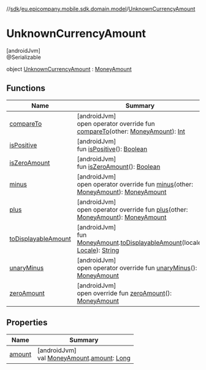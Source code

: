 //[sdk](../../../index.md)/[eu.epicompany.mobile.sdk.domain.model](../index.md)/[UnknownCurrencyAmount](index.md)

# UnknownCurrencyAmount

[androidJvm]\
@Serializable

object [UnknownCurrencyAmount](index.md) : [MoneyAmount](../-money-amount/index.md)

## Functions

| Name | Summary |
|---|---|
| [compareTo](compare-to.md) | [androidJvm]<br>open operator override fun [compareTo](compare-to.md)(other: [MoneyAmount](../-money-amount/index.md)): [Int](https://kotlinlang.org/api/latest/jvm/stdlib/kotlin/-int/index.html) |
| [isPositive](../-money-amount/is-positive.md) | [androidJvm]<br>fun [isPositive](../-money-amount/is-positive.md)(): [Boolean](https://kotlinlang.org/api/latest/jvm/stdlib/kotlin/-boolean/index.html) |
| [isZeroAmount](../-money-amount/is-zero-amount.md) | [androidJvm]<br>fun [isZeroAmount](../-money-amount/is-zero-amount.md)(): [Boolean](https://kotlinlang.org/api/latest/jvm/stdlib/kotlin/-boolean/index.html) |
| [minus](minus.md) | [androidJvm]<br>open operator override fun [minus](minus.md)(other: [MoneyAmount](../-money-amount/index.md)): [MoneyAmount](../-money-amount/index.md) |
| [plus](plus.md) | [androidJvm]<br>open operator override fun [plus](plus.md)(other: [MoneyAmount](../-money-amount/index.md)): [MoneyAmount](../-money-amount/index.md) |
| [toDisplayableAmount](../to-displayable-amount.md) | [androidJvm]<br>fun [MoneyAmount](../-money-amount/index.md).[toDisplayableAmount](../to-displayable-amount.md)(locale: [Locale](https://developer.android.com/reference/kotlin/java/util/Locale.html)): [String](https://kotlinlang.org/api/latest/jvm/stdlib/kotlin/-string/index.html) |
| [unaryMinus](unary-minus.md) | [androidJvm]<br>open operator override fun [unaryMinus](unary-minus.md)(): [MoneyAmount](../-money-amount/index.md) |
| [zeroAmount](zero-amount.md) | [androidJvm]<br>open override fun [zeroAmount](zero-amount.md)(): [MoneyAmount](../-money-amount/index.md) |

## Properties

| Name | Summary |
|---|---|
| [amount](../amount.md) | [androidJvm]<br>val [MoneyAmount](../-money-amount/index.md).[amount](../amount.md): [Long](https://kotlinlang.org/api/latest/jvm/stdlib/kotlin/-long/index.html) |
